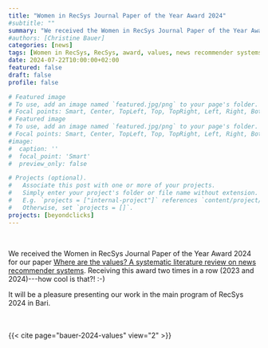 ```yaml
---
title: "Women in RecSys Journal Paper of the Year Award 2024"
#subtitle: ""
summary: "We received the Women in RecSys Journal Paper of the Year Award 2024 for our TORS paper 'Where are the values? A systematic literature review on news recommender systems'."
#authors: [Christine Bauer]
categories: [news]
tags: [Women in RecSys, RecSys, award, values, news recommender systems, news, systematic literature review, survey, TORS]
date: 2024-07-22T10:00:00+02:00
featured: false
draft: false
profile: false

# Featured image
# To use, add an image named `featured.jpg/png` to your page's folder.
# Focal points: Smart, Center, TopLeft, Top, TopRight, Left, Right, BottomLeft, Bottom, BottomRight.
# Featured image
# To use, add an image named `featured.jpg/png` to your page's folder.
# Focal points: Smart, Center, TopLeft, Top, TopRight, Left, Right, BottomLeft, Bottom, BottomRight.
#image:
#  caption: ''
#  focal_point: 'Smart'
#  preview_only: false

# Projects (optional).
#   Associate this post with one or more of your projects.
#   Simply enter your project's folder or file name without extension.
#   E.g. `projects = ["internal-project"]` references `content/project/deep-learning/index.md`.
#   Otherwise, set `projects = []`.
projects: [beyondclicks]
---
```


<br>

We received the Women in RecSys Journal Paper of the Year Award 2024 for our paper [Where are the values? A systematic literature review on news recommender systems](/publications/bauer-2024-values). Receiving this award two times in a row (2023 and 2024)---how cool is that?! :-)

It will be a pleasure presenting our work in the main program of RecSys 2024 in Bari.

<br><br>
{{< cite page="bauer-2024-values" view="2" >}}
